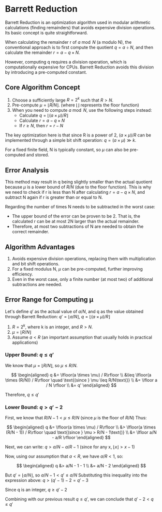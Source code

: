 # Barrett Reduction

Barrett Reduction is an optimization algorithm used in modular arithmetic calculations (finding remainders) that avoids expensive division operations. Its basic concept is quite straightforward.

When calculating the remainder r of $a \bmod N$ (a modulo N), the conventional approach is to first compute the quotient $q = a \div N$, and then calculate the remainder $r = a - q \times N$.

However, computing q requires a division operation, which is computationally expensive for CPUs. Barrett Reduction avoids this division by introducing a pre-computed constant.

## Core Algorithm Concept

1. Choose a sufficiently large $R = 2^k$ such that $R > N$.
2. Pre-compute $\mu = \lfloor R / N \rfloor$. (where $\lfloor \rfloor$ represents the floor function)
3. When you need to compute $a \bmod N$, use the following steps instead:
   - Calculate $q = \lfloor(a \times \mu) / R\rfloor$
   - Calculate $r = a - q \times N$
   - If $r \geq N$, then $r = r - N$

The key optimization here is that since R is a power of 2, $(a \times \mu) / R$ can be implemented through a simple bit shift operation: $q = (a \times \mu) \gg k$.

For a fixed finite field, N is typically constant, so $\mu$ can also be pre-computed and stored.

## Error Analysis

This method may result in q being slightly smaller than the actual quotient because $\mu$ is a lower bound of $R/N$ (due to the floor function). This is why we need to check if r is less than N after calculating $r = a - q \times N$, and subtract N again if r is greater than or equal to N.

Regarding the number of times N needs to be subtracted in the worst case:

- The upper bound of the error can be proven to be 2. That is, the calculated r can be at most 2N larger than the actual remainder.
- Therefore, at most two subtractions of N are needed to obtain the correct remainder.

## Algorithm Advantages

1. Avoids expensive division operations, replacing them with multiplication and bit shift operations.
2. For a fixed modulus N, $\mu$ can be pre-computed, further improving efficiency.
3. Even in the worst case, only a finite number (at most two) of additional subtractions are needed.

## Error Range for Computing μ

Let's define $q'$ as the actual value of $a/N$, and q as the value obtained through Barrett Reduction:
$q' = \lfloor a / N \rfloor$, $q = \lfloor(a \times \mu) / R\rfloor$

1. $R = 2^k$, where k is an integer, and $R > N$.
2. $\mu = \lfloor R / N \rfloor$
3. Assume $a < R$ (an important assumption that usually holds in practical applications)

### Upper Bound: $q \leq q'$

We know that $\mu = \lfloor R / N \rfloor$, so $\mu \leq R / N$.

$$
\begin{aligned}
q &= \lfloor(a \times \mu) / R\rfloor \\
  &\leq \lfloor(a \times (R/N)) / R\rfloor \quad \text{(since } \mu \leq R/N\text{)} \\
  &= \lfloor a / N \rfloor \\
  &= q'
\end{aligned}
$$

Therefore, $q \leq q'$

### Lower Bound: $q > q' - 2$

First, we know that $R/N - 1 < \mu \leq R/N$ (since $\mu$ is the floor of $R/N$)
Thus:

$$
\begin{aligned}
q &= \lfloor(a \times \mu) / R\rfloor \\
  &> \lfloor(a \times (R/N - 1)) / R\rfloor \quad \text{(since } \mu > R/N - 1\text{)} \\
  &= \lfloor a/N - a/R \rfloor
\end{aligned}
$$

Next, we can write:
$q > a/N - a/R - 1$ (since for any x, $\lfloor x \rfloor > x - 1$)

Now, using our assumption that $a < R$, we have $a/R < 1$, so:

$$
\begin{aligned}
q &> a/N - 1 - 1 \\
  &= a/N - 2 
\end{aligned}
$$

But $q' = \lfloor a/N \rfloor$, so $a/N - 1 < q' \leq a/N$
Substituting this inequality into the expression above:
$q > (q' - 1) - 2 = q' - 3$

Since q is an integer, $q \geq q' - 2$

Combining with our previous result $q \leq q'$, we can conclude that $q' - 2 < q \leq q'$